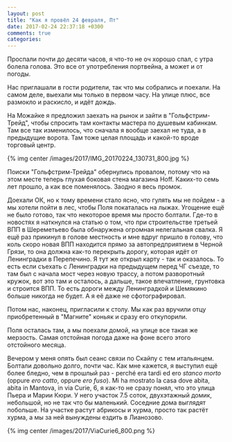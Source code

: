 ```yaml
---
layout: post
title: "Как я провёл 24 февраля, Пт"
date: 2017-02-24 22:37:18 +0300
comments: true
categories: 
---
```

Проспали почти до десяти часов, я что-то не оч хорошо спал, с утра болела голова. Это все от употребления портвейна, а может и от погоды.

Нас приглашали в гости родители, так что мы собрались и поехали. На самом деле, выехали мы только в первом часу. На улице плюс, все размокло и раскисло, и идёт дождь.

На Можайке я предложил заехать на рынок и зайти в "Гольфстрим-Трейд", чтобы спросить там контакты мастера по душевым кабинкам. Там все так изменилось, что сначала я вообще заехал не туда, а в предыдущие ворота. Там тоже целая площадь и какой-то вроде торговый центр.

{% img center /images/2017/IMG_20170224_130731_800.jpg %}

Поиски "Гольфстрим-Трейда" обернулись провалом, потому что на этом месте теперь глухая боковая стена магазина Hoff. Каких-то семь лет прошло, а как все поменялось. Заодно я весь промок.

Доехали ОК, но к тому времени стало ясно, что гулять мы не пойдем - а мы хотели пойти в лес, чтобы Поля покаталась на лыжах. Угощение ещё не было готово, так что некоторое время мы просто болтали. Где-то в новостях я наткнулся на статью о том, что при строительстве третьей ВПП в Шереметьево была обнаружена огромная нелегальная свалка. Я ещё раз прикинул в голове местность и мне вдруг пришло в голову, что коль скоро новая ВПП находится прямо за автопредприятием в Черной Грязи, то она должна как-то перекрыть дорогу, которая идёт от Ленинградки в Перепечино. Я тут же открыл карту - так и оказалось. То есть если съехать с Ленинградки на предыдущем перед ЧГ съезде, то там был с начала мост через новую трассу, а потом разворотный кружок, вот это там и осталось, а дальше, такое впечатление, грунтовка и строится ВПП. То есть дороги между Ленинградкой и Шемякино больше никогда не будет. А я её даже не сфотографировал.

Потом нас, наконец, пригласили к столу. Мы как раз вручили отцу приобретенный в "Магните" коньяк и сразу его откупорили.

Поля осталась там, а мы поехали домой, на улице все такая же мерзость. Самая отстойная погода даже на фоне всего этого отстойного месяца.

Вечером у меня опять был сеанс связи по Скайпу с тем итальянцем. Болтали довольно долго, почти час. Как мне кажется, я выступил ещё более бледно, чем в прошлый раз - perché era tardi ed ero *stanco morto* (oppure *ero catto*, oppure *ero fuso*). Mi ha mostrato la casa dove abita, abita in Mantova, in via Curie, 6, я как-то не сразу понял, что это улица Пьера и Марии Кюри. У него участок 7.5 соток, двухэтажный домик, небольшой, но не так что бы маленький. Соседние дома выглядят побольше. На участке растут абрикосы и хурма, просто так растёт хурма, а мы за ней вынуждены ездить в Лианозово.

{% img center /images/2017/ViaCurie6_800.png %}
